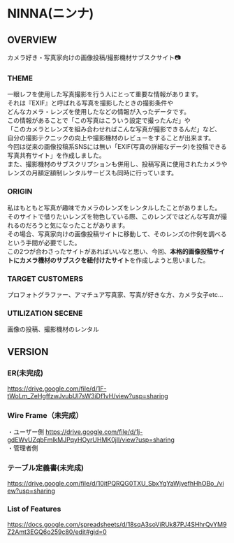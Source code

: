 # NINNA(ニンナ)
## OVERVIEW
カメラ好き・写真家向けの画像投稿/撮影機材サブスクサイト:camera:

### THEME
一眼レフを使用した写真撮影を行う人にとって重要な情報があります。<br>
それは『EXIF』と呼ばれる写真を撮影したときの撮影条件や<br>
どんなカメラ・レンズを使用したなどの情報が入ったデータです。<br>
この情報があることで「この写真はこういう設定で撮ったんだ」や<br>
「このカメラとレンズを組み合わせればこんな写真が撮影できるんだ」など、<br>
自分の撮影テクニックの向上や撮影機材のレビューをすることが出来ます。<br>
今回は従来の画像投稿系SNSには無い「EXIF(写真の詳細なデータ)を投稿できる写真共有サイト」を作成しました。<br>
また、撮影機材のサブスクリプションも併用し、投稿写真に使用されたカメラやレンズの月額定額制レンタルサービスも同時に行っています。

### ORIGIN
私はもともと写真が趣味でカメラのレンズをレンタルしたことがありました。<br>
そのサイトで借りたいレンズを物色している際、このレンズではどんな写真が撮れるのだろうと気になったことがあります。<br>
その場合、写真家向けの画像投稿サイトに移動して、そのレンズの作例を調べるという手間が必要でした。<br>
この2つが合わさったサイトがあればいいなと思い、今回、<strong>本格的画像投稿サイトにカメラ機材のサブスクを紐付けたサイト</strong>を作成しようと思いました。

### TARGET CUSTOMERS
プロフォトグラファー、アマチュア写真家、写真が好きな方、カメラ女子etc...

### UTILIZATION SECENE
画像の投稿、撮影機材のレンタル

## VERSION
### ER(未完成)
https://drive.google.com/file/d/1F-tWoLm_ZeHgffzwJvubUl7sW3iDf1vH/view?usp=sharing

### Wire Frame（未完成）
・ユーザー側
https://drive.google.com/file/d/1j-gdEWvUZqbFmlkMJPqyHOyrUHMK0jlI/view?usp=sharing  <br>
・管理者側

### テーブル定義書(未完成)<br>
https://drive.google.com/file/d/10itPQRQG0TXU_SbxYgYaWjvefhHhOBo_/view?usp=sharing

### List of Features
https://docs.google.com/spreadsheets/d/18sqA3soViRUk87PJ4SHhrQvYM9Z2Amt3EGQ6o259c80/edit#gid=0

